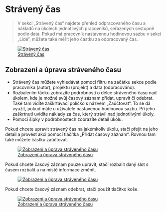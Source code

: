 # Strávený čas

> V sekci „Strávený čas“ najdete přehled odpracovaného času a nákladů na úkolech jednotlivých pracovníků, seřazených sestupně podle data. Pokud má pracovník nastavenou hodinovou sazbu v sekci „Lidé“, můžete také měřit jeho částku za odpracovaný čas.

<figure>
	<a href="../../../assets/images/straveny-cas.jpg" title="Strávený čas" class="glightbox">
		<img loading="lazy" src="../../../assets/images/straveny-cas.jpg" alt="Strávený čas" />
		<figcaption>Strávený čas</figcaption>
	</a>
</figure>

## Zobrazení a úprava stráveného času

- Strávený čas můžete vyhledávat pomocí filtru na začátku sekce podle pracovníka (autor), projektu (projekt) a data (odpracováno).
- Rozbalením řádku zobrazíte podrobnosti o délce stráveného času nad úkolem, kde je možné svůj časový záznam přidat, upravit či odebrat. Také tam vidíte zaškrtávací políčko s názvem „Zaúčtovat“. To se dá využít, pokud máte u uživatele nastavenou hodinovou sazbu. Při jeho zaškrtnutí uvidíte náklady za čas, který strávil nad jednotlivými úkoly.
- Pomocí šipky v podrobnostech zobrazíte detail úkolu.

Pokud chcete upravit strávený čas na jakémkoliv úkolu, stačí přejít na jeho detail a provést akci pomocí tlačítka „Přidat časový záznam“. Rovnou tam také můžete částku zaúčtovat.

<figure>
	<a href="../../../assets/images/straveny-cas-pridani.jpg" title="Zobrazení a úprava stráveného času" class="glightbox">
		<img loading="lazy" src="../../../assets/images/straveny-cas-pridani.jpg" alt="Zobrazení a úprava stráveného času" />
		<figcaption>Zobrazení a úprava stráveného času</figcaption>
	</a>
</figure>

Pokud chcete časový záznam pouze upravit, stačí rozbalit daný slot s časem rozbalit a na místě informace změnit.

<figure>
	<a href="../../../assets/images/straveny-cas-upraveni.jpg" title="Zobrazení a úprava stráveného času" class="glightbox">
		<img loading="lazy" src="../../../assets/images/straveny-cas-upraveni.jpg" alt="Zobrazení a úprava stráveného času" />
		<figcaption></figcaption>
	</a>
</figure>

Pokud chcete časový záznam odebrat, stačí použít tlačítko koše.

<figure>
	<a href="../../../assets/images/straveny-cas-odebrani.jpg" title="Zobrazení a úprava stráveného času" class="glightbox">
		<img loading="lazy" src="../../../assets/images/straveny-cas-odebrani.jpg" alt="Zobrazení a úprava stráveného času" />
		<figcaption>Zobrazení a úprava stráveného času</figcaption>
	</a>
</figure>
